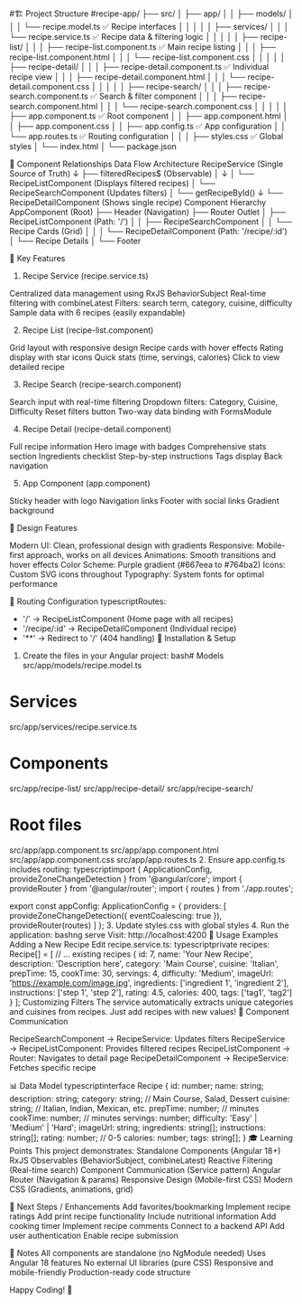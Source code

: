 #🏗️ Project Structure
#recipe-app/
├── src/
│   ├── app/
│   │   ├── models/
│   │   │   └── recipe.model.ts           ✅ Recipe interfaces
│   │   │
│   │   ├── services/
│   │   │   └── recipe.service.ts         ✅ Recipe data & filtering logic
│   │   │
│   │   ├── recipe-list/
│   │   │   ├── recipe-list.component.ts  ✅ Main recipe listing
│   │   │   ├── recipe-list.component.html
│   │   │   └── recipe-list.component.css
│   │   │
│   │   ├── recipe-detail/
│   │   │   ├── recipe-detail.component.ts ✅ Individual recipe view
│   │   │   ├── recipe-detail.component.html
│   │   │   └── recipe-detail.component.css
│   │   │
│   │   ├── recipe-search/
│   │   │   ├── recipe-search.component.ts ✅ Search & filter component
│   │   │   ├── recipe-search.component.html
│   │   │   └── recipe-search.component.css
│   │   │
│   │   ├── app.component.ts              ✅ Root component
│   │   ├── app.component.html
│   │   ├── app.component.css
│   │   ├── app.config.ts                 ✅ App configuration
│   │   └── app.routes.ts                 ✅ Routing configuration
│   │
│   ├── styles.css                        ✅ Global styles
│   └── index.html
│
└── package.json



🔗 Component Relationships
Data Flow Architecture
RecipeService (Single Source of Truth)
    ↓
    ├── filteredRecipes$ (Observable)
    │   ↓
    │   └── RecipeListComponent (Displays filtered recipes)
    │       └── RecipeSearchComponent (Updates filters)
    │
    └── getRecipeById()
        ↓
        └── RecipeDetailComponent (Shows single recipe)
Component Hierarchy
AppComponent (Root)
├── Header (Navigation)
├── Router Outlet
│   ├── RecipeListComponent (Path: '/')
│   │   ├── RecipeSearchComponent
│   │   └── Recipe Cards (Grid)
│   │
│   └── RecipeDetailComponent (Path: '/recipe/:id')
│       └── Recipe Details
│
└── Footer


🚀 Key Features
1. Recipe Service (recipe.service.ts)

Centralized data management using RxJS BehaviorSubject
Real-time filtering with combineLatest
Filters: search term, category, cuisine, difficulty
Sample data with 6 recipes (easily expandable)

2. Recipe List (recipe-list.component)

Grid layout with responsive design
Recipe cards with hover effects
Rating display with star icons
Quick stats (time, servings, calories)
Click to view detailed recipe

3. Recipe Search (recipe-search.component)

Search input with real-time filtering
Dropdown filters: Category, Cuisine, Difficulty
Reset filters button
Two-way data binding with FormsModule

4. Recipe Detail (recipe-detail.component)

Full recipe information
Hero image with badges
Comprehensive stats section
Ingredients checklist
Step-by-step instructions
Tags display
Back navigation

5. App Component (app.component)

Sticky header with logo
Navigation links
Footer with social links
Gradient background

🎨 Design Features

Modern UI: Clean, professional design with gradients
Responsive: Mobile-first approach, works on all devices
Animations: Smooth transitions and hover effects
Color Scheme: Purple gradient (#667eea to #764ba2)
Icons: Custom SVG icons throughout
Typography: System fonts for optimal performance

📱 Routing Configuration
typescriptRoutes:
- '/' → RecipeListComponent (Home page with all recipes)
- '/recipe/:id' → RecipeDetailComponent (Individual recipe)
- '**' → Redirect to '/' (404 handling)
🔧 Installation & Setup
1. Create the files in your Angular project:
bash# Models
src/app/models/recipe.model.ts

# Services
src/app/services/recipe.service.ts

# Components
src/app/recipe-list/
src/app/recipe-detail/
src/app/recipe-search/

# Root files
src/app/app.component.ts
src/app/app.component.html
src/app/app.component.css
src/app/app.routes.ts
2. Ensure app.config.ts includes routing:
typescriptimport { ApplicationConfig, provideZoneChangeDetection } from '@angular/core';
import { provideRouter } from '@angular/router';
import { routes } from './app.routes';

export const appConfig: ApplicationConfig = {
  providers: [
    provideZoneChangeDetection({ eventCoalescing: true }),
    provideRouter(routes)
  ]
};
3. Update styles.css with global styles
4. Run the application:
bashng serve
Visit: http://localhost:4200
🎯 Usage Examples
Adding a New Recipe
Edit recipe.service.ts:
typescriptprivate recipes: Recipe[] = [
  // ... existing recipes
  {
    id: 7,
    name: 'Your New Recipe',
    description: 'Description here',
    category: 'Main Course',
    cuisine: 'Italian',
    prepTime: 15,
    cookTime: 30,
    servings: 4,
    difficulty: 'Medium',
    imageUrl: 'https://example.com/image.jpg',
    ingredients: ['ingredient 1', 'ingredient 2'],
    instructions: ['step 1', 'step 2'],
    rating: 4.5,
    calories: 400,
    tags: ['tag1', 'tag2']
  }
];
Customizing Filters
The service automatically extracts unique categories and cuisines from recipes. Just add recipes with new values!
🧩 Component Communication

RecipeSearchComponent → RecipeService: Updates filters
RecipeService → RecipeListComponent: Provides filtered recipes
RecipeListComponent → Router: Navigates to detail page
RecipeDetailComponent → RecipeService: Fetches specific recipe

📊 Data Model
typescriptinterface Recipe {
  id: number;
  name: string;
  description: string;
  category: string;          // Main Course, Salad, Dessert
  cuisine: string;           // Italian, Indian, Mexican, etc.
  prepTime: number;          // minutes
  cookTime: number;          // minutes
  servings: number;
  difficulty: 'Easy' | 'Medium' | 'Hard';
  imageUrl: string;
  ingredients: string[];
  instructions: string[];
  rating: number;            // 0-5
  calories: number;
  tags: string[];
}
🎓 Learning Points
This project demonstrates:
Standalone Components (Angular 18+)
RxJS Observables (BehaviorSubject, combineLatest)
Reactive Filtering (Real-time search)
Component Communication (Service pattern)
Angular Router (Navigation & params)
Responsive Design (Mobile-first CSS)
Modern CSS (Gradients, animations, grid)

🚦 Next Steps / Enhancements
Add favorites/bookmarking
Implement recipe ratings
Add print recipe functionality
Include nutritional information
Add cooking timer
Implement recipe comments
Connect to a backend API
Add user authentication
Enable recipe submission

📝 Notes
All components are standalone (no NgModule needed)
Uses Angular 18 features
No external UI libraries (pure CSS)
Responsive and mobile-friendly
Production-ready code structure

Happy Coding! 🍳

